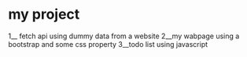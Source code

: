 # my project
1__ fetch api using dummy data from a website
2__my wabpage using a bootstrap and some css property
3__todo list using javascript
